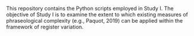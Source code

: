 This repository contains the Python scripts employed in Study I. The objective of Study I is to examine the extent to which existing measures of phraseological complexity (e.g., Paquot, 2019) can be applied within the framework of register variation.

